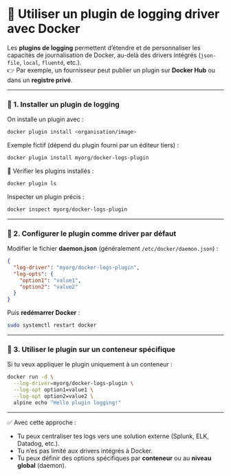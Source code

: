 # 📝 Utiliser un plugin de logging driver avec Docker

Les **plugins de logging** permettent d’étendre et de personnaliser les capacités de journalisation de Docker, au-delà des drivers intégrés (`json-file`, `local`, `fluentd`, etc.).\
👉 Par exemple, un fournisseur peut publier un plugin sur **Docker Hub** ou dans un **registre privé**.

***

### 🔹 1. Installer un plugin de logging

On installe un plugin avec :

```bash
docker plugin install <organisation/image>
```

Exemple fictif (dépend du plugin fourni par un éditeur tiers) :

```bash
docker plugin install myorg/docker-logs-plugin
```

📌 Vérifier les plugins installés :

```bash
docker plugin ls
```

Inspecter un plugin précis :

```bash
docker inspect myorg/docker-logs-plugin
```

***

### 🔹 2. Configurer le plugin comme **driver par défaut**

Modifier le fichier **daemon.json** (généralement `/etc/docker/daemon.json`) :

```json
{
  "log-driver": "myorg/docker-logs-plugin",
  "log-opts": {
    "option1": "value1",
    "option2": "value2"
  }
}
```

Puis **redémarrer Docker** :

```bash
sudo systemctl restart docker
```

***

### 🔹 3. Utiliser le plugin sur un **conteneur spécifique**

Si tu veux appliquer le plugin uniquement à un conteneur :

```bash
docker run -d \
  --log-driver=myorg/docker-logs-plugin \
  --log-opt option1=value1 \
  --log-opt option2=value2 \
  alpine echo "Hello plugin logging!"
```

***

✅ Avec cette approche :

* Tu peux centraliser tes logs vers une solution externe (Splunk, ELK, Datadog, etc.).
* Tu n’es pas limité aux drivers intégrés à Docker.
* Tu peux définir des options spécifiques par **conteneur** ou au **niveau global** (daemon).
